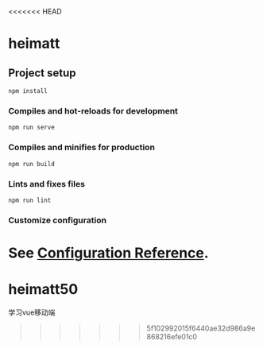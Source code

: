 <<<<<<< HEAD
# heimatt

## Project setup
```
npm install
```

### Compiles and hot-reloads for development
```
npm run serve
```

### Compiles and minifies for production
```
npm run build
```

### Lints and fixes files
```
npm run lint
```

### Customize configuration
See [Configuration Reference](https://cli.vuejs.org/config/).
=======
# heimatt50
学习vue移动端
>>>>>>> 5f102992015f6440ae32d986a9e868216efe01c0
